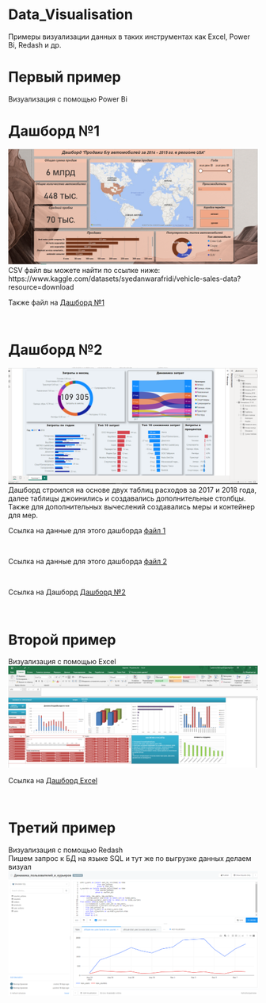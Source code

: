 # Data_Visualisation
Примеры визуализации данных в таких инструментах как Excel, Power Bi, Redash и др.

<h1>Первый пример</h1>
Визуализация с помощью Power Bi</br>
<h1>Дашборд №1</h1>
<img src=https://github.com/Vikkingsk8/Data_Visualisation/blob/main/Images/image_2024-04-30_20-36-43.png></br>
CSV файл вы можете найти по ссылке ниже:</br>
https://www.kaggle.com/datasets/syedanwarafridi/vehicle-sales-data?resource=download</br>
<p>Также файл на <a href=https://github.com/Vikkingsk8/Data_Visualisation/blob/main/Car_price_from_kaggle%20(1).pbix>Дашборд №1</a></p></br>

# Дашборд №2
<img src=https://github.com/Vikkingsk8/Data_Visualisation/blob/main/Images/image_2024-05-08_03-05-10.png></br>
Дашборд строился на основе двух таблиц расходов за 2017 и 2018 года, далее таблицы джоинились и создавались дополнительные столбцы. Также для дополнительных вычеслений создавались меры и контейнер для мер.
<p>Ссылка на данные для этого дашборда <a href=https://github.com/Vikkingsk8/Data_Visualisation/blob/main/data/%D0%A2%D1%80%D0%B0%D0%BD%D0%B7%D0%B0%D0%BA%D1%86%D0%B8%D0%B8%202017.xlsx>файл 1</a></p></br>
<p>Ссылка на данные для этого дашборда <a href=https://github.com/Vikkingsk8/Data_Visualisation/blob/main/data/%D0%A2%D1%80%D0%B0%D0%BD%D0%B7%D0%B0%D0%BA%D1%86%D0%B8%D0%B8%202018.xlsx>файл 2</a></p></br>
<p>Ссылка на Дашборд <a href=https://github.com/Vikkingsk8/Data_Visualisation/blob/main/%D0%B4%D0%B0%D1%88%D0%B1%D0%BE%D1%80%D0%B4%20%D1%80%D0%B0%D1%81%D1%85%D0%BE%D0%B4%D0%BE%D0%B2.pbix>Дашборд №2</a></p></br>


<h1>Второй пример</h1>
Визуализация с помощью Excel</br>
<img src=https://github.com/Vikkingsk8/Data_Visualisation/blob/main/Images/image_2024-04-30_23-12-54.png></br>
<p>Ссылка на <a href=https://github.com/Vikkingsk8/Data_Visualisation/blob/main/data/%D0%97%D0%B0%D0%B4%D0%B0%D0%BD%D0%B8%D0%B5%20-%20%D0%A0%D0%B5%D1%88%D0%B5%D0%BD%D0%B8%D0%B5.xlsx>Дашборд Excel</a></p></br>

<h1>Третий пример</h1>
Визуализация с помощью Redash</br>
Пишем запрос к БД на языке SQL и тут же по выгрузке данных делаем визуал</br>
<img src=https://github.com/Vikkingsk8/Data_Visualisation/blob/main/Images/image_2024-04-30_23-22-58.png></br>



